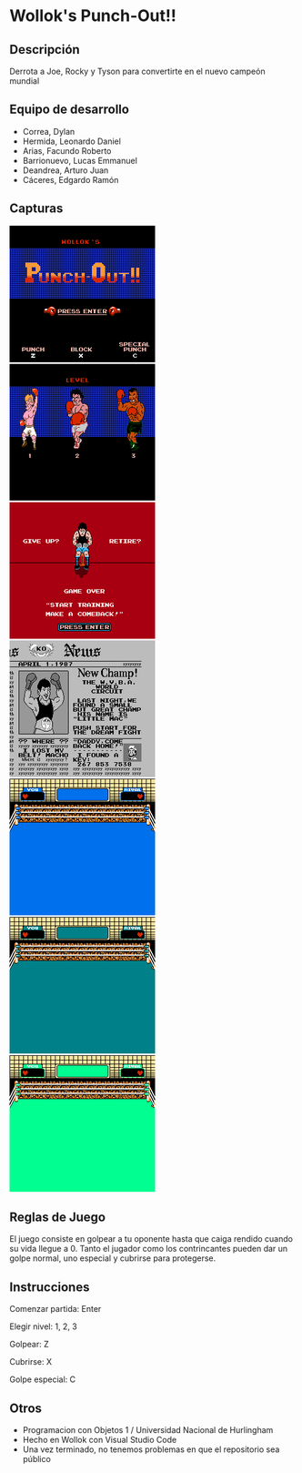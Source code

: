 # Wollok's Punch-Out!!

## Descripción
Derrota a Joe, Rocky y Tyson para convertirte en el nuevo campeón mundial

## Equipo de desarrollo

- Correa, Dylan
- Hermida, Leonardo Daniel
- Arias, Facundo Roberto
- Barrionuevo, Lucas Emmanuel
- Deandrea, Arturo Juan
- Cáceres, Edgardo Ramón

## Capturas

![imagenMenu](/assets/imagenMenu.png)
![imagenMenuDificultad](/assets/imagenMenuDificultad.png)
![imagenPantallaDerrota](/assets/imagenPantallaDerrota.png)
![imagenPantallaVictoria](/assets/imagenPantallaVictoria.png)
![ring1](/assets/ring1.png)
![ring2](/assets/ring2.png)
![ring3](/assets/ring3.png)




## Reglas de Juego
El juego consiste en golpear a tu oponente hasta que caiga rendido cuando su vida llegue a 0. Tanto el jugador como los contrincantes pueden dar un golpe normal, uno especial y cubrirse para protegerse.

## Instrucciones 
Comenzar partida: Enter

Elegir nivel: 1, 2, 3

Golpear: Z

Cubrirse: X

Golpe especial: C

## Otros

- Programacion con Objetos 1 / Universidad Nacional de Hurlingham
- Hecho en Wollok con Visual Studio Code
- Una vez terminado, no tenemos problemas en que el repositorio sea público 